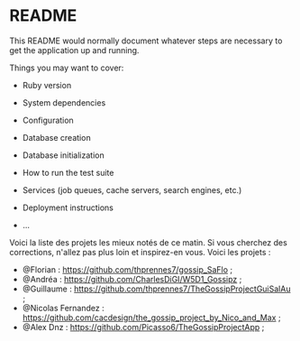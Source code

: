 # README

This README would normally document whatever steps are necessary to get the
application up and running.

Things you may want to cover:

* Ruby version

* System dependencies

* Configuration

* Database creation

* Database initialization

* How to run the test suite

* Services (job queues, cache servers, search engines, etc.)

* Deployment instructions

* ...

Voici la liste des projets les mieux notés de ce matin. Si vous cherchez des corrections, n'allez pas plus loin et inspirez-en vous. Voici les projets : 
- @Florian : https://github.com/thprennes7/gossip_SaFlo ; 
- @Andréa : https://github.com/CharlesDiGI/W5D1_Gossipz ; 
- @Guillaume : https://github.com/thprennes7/TheGossipProjectGuiSalAu ; 
- @Nicolas Fernandez : https://github.com/cacdesign/the_gossip_project_by_Nico_and_Max ; 
- @Alex Dnz : https://github.com/Picasso6/TheGossipProjectApp ;

